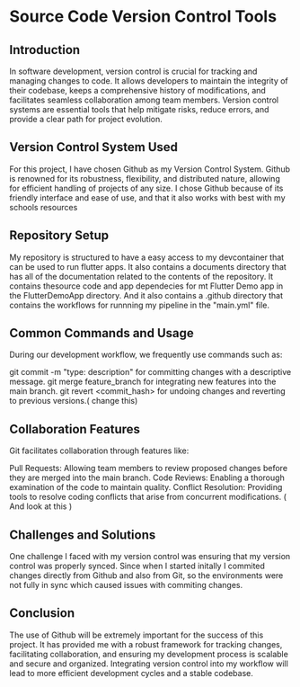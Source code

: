 # Source Code Version Control Tools

## Introduction
In software development, version control is crucial for tracking and managing changes to code. It allows developers to maintain the integrity of their codebase, keeps a comprehensive history of modifications, and facilitates seamless collaboration among team members. Version control systems are essential tools that help mitigate risks, reduce errors, and provide a clear path for project evolution.

## Version Control System Used
For this project, I have chosen Github as my Version Control System. Github is renowned for its robustness, flexibility, and distributed nature, allowing for efficient handling of projects of any size. I chose Github because of its friendly interface and ease of use, and that it also works with best with my schools resources

## Repository Setup
My repository is structured to have a easy access to my devcontainer that can be used to run flutter apps. It also contains a documents directory that has all of the documentation related to the contents of the repository. It contains thesource code and app dependecies for mt Flutter Demo app in the FlutterDemoApp directory. And it also contains a .github directory that contains the workflows for runnning my pipeline in the "main.yml" file.

## Common Commands and Usage
During our development workflow, we frequently use commands such as:

git commit -m "type: description" for committing changes with a descriptive message.
git merge feature_branch for integrating new features into the main branch.
git revert <commit_hash> for undoing changes and reverting to previous versions.( change this)

## Collaboration Features
Git facilitates collaboration through features like:

Pull Requests: Allowing team members to review proposed changes before they are merged into the main branch.
Code Reviews: Enabling a thorough examination of the code to maintain quality.
Conflict Resolution: Providing tools to resolve coding conflicts that arise from concurrent modifications. ( And look at this )

## Challenges and Solutions
One challenge I faced with my version control  was ensuring that my version control was properly synced. Since when I started initally I commited changes directly from Github and also from Git, so the  environments were not fully in sync which caused issues with commiting changes.

## Conclusion
The use of Github will be extremely important for the success of this project. It has provided me with a robust framework for tracking changes, facilitating collaboration, and ensuring my development process is scalable and secure and organized. Integrating version control into my workflow will lead to more efficient development cycles and a stable codebase.